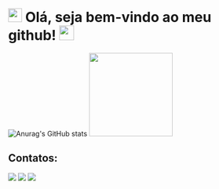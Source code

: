 <h1 align="left">
<img src="https://media.giphy.com/media/hvRJCLFzcasrR4ia7z/giphy.gif" width="28">
Olá, seja bem-vindo ao meu github!  <img src="https://media.giphy.com/media/bLVTnQvgggksbDXs7S/giphy.gif" width="30">
</h1>

![Anurag's GitHub stats](https://github-readme-stats.vercel.app/api?username=KluverGuilherme&show_icons=true&theme=radical)      <img src="https://media.giphy.com/media/10hC8uSoLSSwQo/giphy.gif" width="170">
## Contatos:
<div>
<a href="https://instagram.com/klr.guilherme" target="_blank"><img src="https://img.shields.io/badge/-Instagram-%23E4405F?style=for-the-badge&logo=instagram&logoColor=white" target="_blank"></a>
<a href = "mailto:klr.guilherme@gmail.com"><img src="https://img.shields.io/badge/-Gmail-%23333?style=for-the-badge&logo=gmail&logoColor=white" target="_blank"></a>
<a href="https://www.linkedin.com/in/kluverguilherme" target="_blank"><img src="https://img.shields.io/badge/-LinkedIn-%230077B5?style=for-the-badge&logo=linkedin&logoColor=white" target="_blank"></a>   
</div>
  
